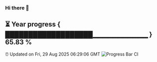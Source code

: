 ### Hi there 👋
⏳ Year progress { ███████████████████▁▁▁▁▁▁▁▁▁▁▁ } 65.83 %
---
⏰ Updated on Fri, 29 Aug 2025 06:29:06 GMT
![Progress Bar CI](https://github.com/liununu/liununu/workflows/Progress%20Bar%20CI/badge.svg)
